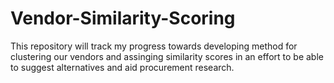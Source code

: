 # Vendor-Similarity-Scoring

This repository will track my progress towards developing method for clustering our vendors and assinging similarity scores in an effort to be able to suggest alternatives and aid procurement research.
